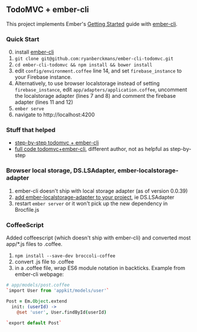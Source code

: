 
## TodoMVC + ember-cli

This project implements Ember's [Getting Started](http://emberjs.com/guides/getting-started/) guide with [ember-cli](http://iamstef.net/ember-cli/).


### Quick Start

0. install [ember-cli](http://iamstef.net/ember-cli/)
1. `git clone git@github.com:ryanberckmans/ember-cli-todomvc.git`
2. `cd ember-cli-todomvc && npm install && bower install`
3. edit `config/environment.coffee` line 14, and set `firebase_instance` to your Firebase instance.
4. Alternatively, to use browser localstorage instead of setting `firebase_instance`, edit `app/adapters/application.coffee`, uncomment the localstorage adapter (lines 7 and 8) and comment the firebase adapter (lines 11 and 12)
5. `ember serve`
6. navigate to http://localhost:4200

### Stuff that helped

* [step-by-step todomvc + ember-cli](http://www.blakeerickson.com/posts/2014/06/17/ember_cli_todomvc_tutorial)
* [full code todomvc+ember-cli](https://github.com/javierjulio/ember-cli-todomvc), different author, not as helpful as step-by-step

### Browser local storage, DS.LSAdapter, ember-localstorage-adapter

1. ember-cli doesn't ship with local storage adapter (as of version 0.0.39)
2. [add ember-localstorage-adapter to your project](http://stackoverflow.com/questions/24327090/how-to-import-module-ember-localstorage-adapter-with-ember-cli), ie DS.LSAdapter
3. restart `ember server` or it won't pick up the new dependency in Brocfile.js

### CoffeeScript 

Added coffeescript (which doesn't ship with ember-cli) and converted most app/*.js files to .coffee.

1. `npm install --save-dev broccoli-coffee`
2. convert .js file to .coffee
3. in a .coffee file, wrap ES6 module notation in backticks. Example from ember-cli webpage:

```coffee
# app/models/post.coffee
`import User from 'appkit/models/user'`

Post = Em.Object.extend
  init: (userId) ->
    @set 'user', User.findById(userId)
 
`export default Post`
```
